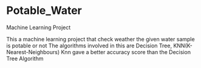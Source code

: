 # Potable_Water
Machine Learning Project

This a machine learning project that check weather the given water sample is potable or not The algorithms involved in this are Decision Tree, KNN(K-Nearest-Neighbours) Knn gave a better accuracy score than the Decision Tree Algorithm
